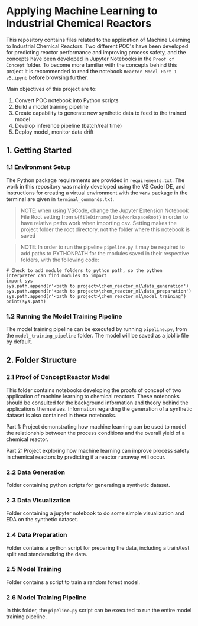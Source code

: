 # Applying Machine Learning to Industrial Chemical Reactors

This repository contains files related to the application of Machine Learning to Industrial Chemical Reactors. Two different POC's have been developed for predicting reactor performance and improving process safety, and the concepts have been developed in Jupyter Notebooks in the `Proof of Concept` folder. To become more familiar with the concepts behind this project it is recommended to read the notebook `Reactor Model Part 1 v5.ipynb` before browsing further.

Main objectives of this project are to:
1. Convert POC notebook into Python scripts
2. Build a model training pipeline
3. Create capability to generate new synthetic data to feed to the trained model
4. Develop inference pipeline (batch/real time)
5. Deploy model, monitor data drift

## 1. Getting Started

### 1.1 Environment Setup

The Python package requirements are provided in `requirements.txt`. The work in this repository was mainly developed using the VS Code IDE, and instructions for creating a virtual environment with the `venv` package in the terminal are given in `terminal_commands.txt`.

>NOTE: when using VSCode, change the Jupyter Extension Notebook File Root setting from `${fileDirname}` to `${workspaceRoot}`
>in order to have relative paths work when importing csv. Setting makes the project folder the root directory,
>not the folder where this notebook is saved

>NOTE: In order to run the pipeline `pipeline.py` it may be required to add paths to PYTHONPATH for the modules saved in their respective folders, with the following code:

    # Check to add module folders to python path, so the python interpreter can find modules to import
    import sys
    sys.path.append(r'<path to project>\chem_reactor_ml\data_generation')
    sys.path.append(r'<path to project>\chem_reactor_ml\data_preparation')
    sys.path.append(r'<path to project>\chem_reactor_ml\model_training')
    print(sys.path)

### 1.2 Running the Model Training Pipeline

The model training pipeline can be executed by running `pipeline.py`, from the `model_training_pipeline` folder. The model will be saved as a joblib file by default.

## 2. Folder Structure

### 2.1 Proof of Concept Reactor Model

This folder contains notebooks developing the proofs of concept of two application of machine learning to chemical reactors. These notebooks should be consulted for the background information and theory behind the applications themselves. Information regarding the generation of a synthetic dataset is also contained in these notebooks.

Part 1: Project demonstrating how machine learning can be used to model the relationship between the process conditions and the overall yield of a chemical reactor.

Part 2: Project exploring how machine learning can improve process safety in chemical reactors by predicting if a reactor runaway will occur.

### 2.2 Data Generation

Folder containing python scripts for generating a synthetic dataset.

### 2.3 Data Visualization

Folder containing a jupyter notebook to do some simple visualization and EDA on the synthetic dataset.

### 2.4 Data Preparation

Folder contains a python script for preparing the data, including a train/test split and standaradizing the data.

### 2.5 Model Training

Folder contains a script to train a random forest model.

### 2.6 Model Training Pipeline

In this folder, the `pipeline.py` script can be executed to run the entire model training pipeline.